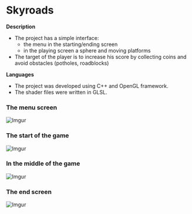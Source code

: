 # Skyroads

**Description**
- The project has a simple interface:
    - the menu in the starting/ending screen
    - in the playing screen a sphere and moving platforms
- The target of the player is to increase his score by collecting coins and avoid obstacles (potholes, roadblocks)

**Languages**
- The project was developed using C++ and OpenGL framework.
- The shader files were written in GLSL.

### The menu screen
![Imgur](https://i.imgur.com/x0HoZEh.png)

### The start of the game
![Imgur](https://i.imgur.com/XdxKzWM.png)

### In the middle of the game
![Imgur](https://i.imgur.com/XL60Ulp.png)

### The end screen
![Imgur](https://i.imgur.com/RZJlexM.png)
